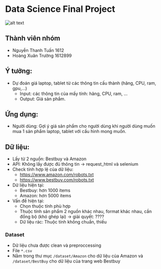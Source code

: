 # Data Science Final Project

![alt text](https://devcrew.io/wp-content/uploads/2017/03/feature-1.jpg "Title")

## Thành viên nhóm

-   Nguyễn Thanh Tuấn 1612
-   Hoàng Xuân Trường 1612899

## Ý tưởng:

-   Dự đoán giá laptop, tablet từ các thông tin cấu thành (hãng, CPU, ram, gpu,...)
    -   Input: các thông tin của mấy tính: hãng, CPU, ram, ...
    -   Output: Giá sản phẩm.

## Ứng dụng:

-   Người dùng: Gợi ý giá sản phẩm cho người dùng khi người dùng muốn mua 1 sản phẩm laptop, tablet với cấu hình mong muốn.

## Dữ liệu:

-   Lấy từ 2 nguồn: Bestbuy và Amazon
-   API: Không lấy được đủ thông tin -> request_html và selenium
-   Check tính hợp lệ của dữ liệu:
    -   https://www.amazon.com/robots.txt
    -   https://www.bestbuy.com/robots.txt
-   Dữ liệu hiện tại:
    -   Bestbuy: hơn 1000 items
    -   Amazon: hơn 5000 items
-   Vấn đề hiện tại:
    -   Chọn thuộc tính phù hợp
    -   Thuộc tính sản phẩm 2 nguồn khác nhau, format khác nhau, cần đồng bộ (khó ghép lại) -> giải quyết: ????
    -   Dữ liệu rác: Thuộc tính không chuẩn, thiếu

### Dataset

-   Dữ liệu chưa được clean và preproccessing
-   File `*.csv`
-   Nằm trong thư mục `/dataset/Amazon` cho dữ liệu của Amazon và `/dataset/BestBuy` cho dữ liệu của trang web Bestbuy
